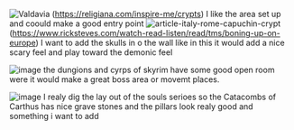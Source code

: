 ![Valdavia](https://github.com/user-attachments/assets/779fbfc2-95a6-4c27-9992-d8b1c80f060c)
(https://religiana.com/inspire-me/crypts)
I like the area set up and coould make a good entry point
![article-italy-rome-capuchin-crypt](https://github.com/user-attachments/assets/9fe4ec9a-d022-4208-b4f8-db97042765b8)
(https://www.ricksteves.com/watch-read-listen/read/tms/boning-up-on-europe)
I want to add the skulls in o the wall like in this it would add a nice scary feel and play toward the demonic feel

![image](https://github.com/user-attachments/assets/bed2dba4-79cc-4019-b4df-a079e78c4f3c)
the dungions and cyrps of skyrim have some good open room were it would make a great boss area or movemt places.

![image](https://github.com/user-attachments/assets/c2d9a6b2-bbc7-483c-92be-dc41c9e9a959)
I realy dig the lay out of the souls serioes so the Catacombs of Carthus has nice grave stones and the pillars look realy good and something i want to add


